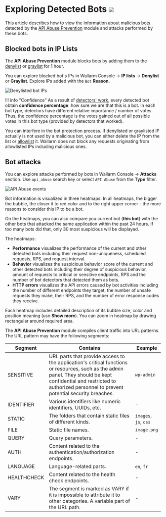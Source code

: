 # Exploring Detected Bots <a href="../../about-wallarm/subscription-plans/#subscription-plans"><img src="../../images/api-security-tag.svg" style="border: none;"></a>

This article describes how to view the information about malicious bots detected by the [API Abuse Prevention](../about-wallarm/api-abuse-prevention.md) module and attacks performed by these bots.
 
## Blocked bots in IP Lists

The **API Abuse Prevention** module blocks bots by adding them to the [denylist](../user-guides/ip-lists/overview.md) or [graylist](../user-guides/ip-lists/overview.md) for 1 hour.

You can explore blocked bot's IPs in Wallarm Console → **IP lists** → **Denylist** or **Graylist**. Explore IPs added with the `Bot` **Reason**.

![Denylisted bot IPs](../images/about-wallarm-waf/abi-abuse-prevention/denylisted-bot-ips.png)

!!! info "Confidence"
    As a result of [detectors' work](../about-wallarm/api-abuse-prevention.md#how-api-abuse-prevention-works), every detected bot obtain **confidence percentage**: how sure we are that this is a bot. In each bot type, detectors have different relative importance / number of votes. Thus, the confidence percentage is the votes gained out of all possible votes in this bot type (provided by detectors that worked).

You can interfere in the bot protection process. If denylisted or graylisted IP actually is not used by a malicious bot, you can either delete the IP from the list or [allowlist](../user-guides/ip-lists/overview.md) it. Wallarm does not block any requests originating from allowlisted IPs including malicious ones.

## Bot attacks

You can explore attacks performed by bots in Wallarm Console → **Attacks** section. Use `api_abuse` search key or select `API Abuse` from the **Type** filter.

![API Abuse events](../images/about-wallarm-waf/abi-abuse-prevention/api-abuse-events.png)

Bot information is visualized in three heatmaps. In all heatmaps, the bigger the bubble, the closer it to red color and to the right upper corner - the more reasons to consider this IP to be a bot.

On the heatmaps, you can also compare you current bot (**this bot**) with the other bots that attacked the same application within the past 24 hours. If too many bots did that, only 30 most suspicious will be displayed.

The heatmaps:

* **Performance** visualizes the performance of the current and other detected bots including their request non-uniqueness, scheduled requests, RPS, and request interval.
* **Behavior** visualizes the suspicious behavior score of the current and other detected bots including their degree of suspicious behavior, amount of requests to critical or sensitive endpoints, RPS and the number of bot detectors that detected them as bots.
* **HTTP errors** visualizes the API errors caused by bot activities including the number of different endpoints they target, the number of unsafe requests they make, their RPS, and the number of error response codes they receive.

Each heatmap includes detailed description of its bubble size, color and position meaning (use **Show more**). You can zoom in heatmap by drawing rectangular around required area.

The **API Abuse Prevention** module compiles client traffic into URL patterns. The URL pattern may have the following segments:

| Segment | Contains | Example |
|---|---|---|
| SENSITIVE | URL parts that provide access to the application's critical functions or resources, such as the admin panel. They should be kept confidential and restricted to authorized personnel to prevent potential security breaches. | `wp-admin` |
| IDENTIFIER | Various identifiers like numeric identifiers, UUIDs, etc. | - |
| STATIC | The folders that contain static files of different kinds. | `images`, `js`, `css` |
| FILE | Static file names. | `image.png` |
| QUERY | Query parameters. | - |
| AUTH | Content related to the authentication/authorization endpoints. | - |
| LANGUAGE | Language-related parts. | `en`, `fr` |
| HEALTHCHECK | Content related to the health check endpoints. | - |
| VARY | The segment is marked as VARY if it is impossible to attribute it to other categories. A variable part of the URL path. | - |
